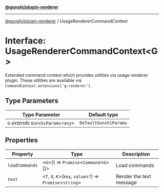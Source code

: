 [**@gunshi/plugin-renderer**](../index.md)

---

[@gunshi/plugin-renderer](../index.md) / UsageRendererCommandContext

# Interface: UsageRendererCommandContext\<G\>

Extended command context which provides utilities via usage renderer plugin.
These utilities are available via `CommandContext.extensions['g:renderer']`.

## Type Parameters

| Type Parameter                        | Default type          |
| ------------------------------------- | --------------------- |
| `G` _extends_ `GunshiParams`\<`any`\> | `DefaultGunshiParams` |

## Properties

| Property                                 | Type                                                         | Description             |
| ---------------------------------------- | ------------------------------------------------------------ | ----------------------- |
| <a id="loadcommands"></a> `loadCommands` | \<`G`\>() => `Promise`\<`Command`\<`G`\>[]\>                 | Load commands           |
| <a id="text"></a> `text`                 | \<`T`, `O`, `K`\>(`key`, `values?`) => `Promise`\<`string`\> | Render the text message |

